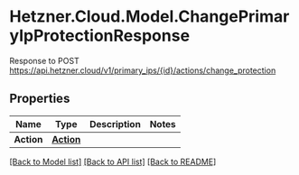 # Hetzner.Cloud.Model.ChangePrimaryIpProtectionResponse
Response to POST https://api.hetzner.cloud/v1/primary_ips/{id}/actions/change_protection

## Properties

Name | Type | Description | Notes
------------ | ------------- | ------------- | -------------
**Action** | [**Action**](Action.md) |  | 

[[Back to Model list]](../../README.md#documentation-for-models) [[Back to API list]](../../README.md#documentation-for-api-endpoints) [[Back to README]](../../README.md)

